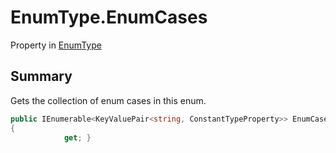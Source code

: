 # EnumType.EnumCases

Property in [EnumType](/docs/api/csharp/yarn.enumtype.md)

## Summary


Gets the collection of enum cases in this enum.


```csharp
public IEnumerable<KeyValuePair<string, ConstantTypeProperty>> EnumCases
{
            get; }
```

